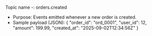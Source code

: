 Topic name -: orders.created
   - Purpose: Events emitted whenever a new order is created.
   - Sample payload (JSON):
     {
       "order_id": "ord_0001",
       "user_id": 12,
       "amount": 199.99,
       "created_at": "2025-09-02T12:34:56Z"
     }